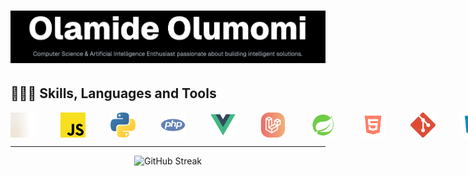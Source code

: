 # ![Banner](/public/image1.png)

<!-- --- -->

## 👨🏾‍💻 Skills, Languages and Tools

<div style="display: flex; gap: 40px; align-items: center;">
	<img src="/public/java.svg" alt="Java" width="40" height="40" />
	<img src="/public/javascript.svg" alt="JavaScript" width="40" height="40" />
	<img src="/public/python.svg" alt="Python" width="40" height="40" />
	<img src="/public/php.svg" alt="PHP" width="40" height="40" />
	<img src="/public/vuejs.svg" alt="VueJS" width="40" height="40" />
	<img src="/public/laravel.svg" alt="Laravel" width="40" height="40" />
	<img src="/public/spring-boot.svg" alt="SpringBoot" width="40" height="40" />
	<img src="/public/html.svg" alt="MySQL" width="40" height="40" />
	<img src="/public/git.svg" alt="Git" width="40" height="40" />
	<img src="/public/css.svg" alt="CSS" width="40" height="40" />
	<img src="/public/raspberry.svg" alt="Raspberry" width="40" height="40" />
	<img src="/public/tailwind-css.svg" alt="Tailwind CSS" width="40" height="40" />
	<img src="/public/postman.svg" alt="Postman" width="40" height="40" />
</div>

---

<!-- ![Top Languages](https://github-readme-stats.vercel.app/api/top-langs?username=scientist-momi&show_icons=true&locale=en&layout=compact)
![GitHub Stats](https://github-readme-stats.vercel.app/api?username=scientist-momi&show_icons=true&locale=en) -->
<div align="center">
	<img src="https://github-readme-streak-stats.herokuapp.com/?user=scientist-momi&" alt="GitHub Streak" />
</div>
